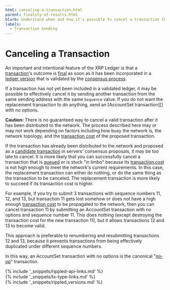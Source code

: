 ```yaml
---
html: canceling-a-transaction.html
parent: finality-of-results.html
blurb: Understand when and how it's possible to cancel a transaction that has already been sent.
labels:
  - Transaction Sending
---
```

# Canceling a Transaction

An important and intentional feature of the XRP Ledger is that a [transaction](transactions.html)'s outcome is [final](finality-of-results.html) as soon as it has been incorporated in a [ledger version](ledgers.html) that is validated by the [consensus process](consensus.html).

If a transaction has _not_ yet been included in a validated ledger, it may be possible to effectively cancel it by sending another transaction from the same sending address with the same `Sequence` value. If you do not want the replacement transaction to do anything, send an [AccountSet transaction][] with no options.

**Caution:** There is no guaranteed way to cancel a valid transaction after it has been distributed to the network. The process described here may or may not work depending on factors including how busy the network is, the network topology, and the [transaction cost](transaction-cost.html) of the proposed transaction.

If the transaction has already been distributed to the network and proposed as a [candidate transaction](consensus.html#consensus-1) in servers' consensus proposals, it may be too late to cancel. It is more likely that you can successfully cancel a transaction that is [queued](transaction-queue.html) or is stuck "in limbo" because its [transaction cost](transaction-cost.html) is not high enough to meet the network's current requirements. In this case, the replacement transaction can either do nothing, or do the same thing as the transaction to be canceled. The replacement transaction is more likely to succeed if its transaction cost is higher.

For example, if you try to submit 3 transactions with sequence numbers 11, 12, and 13, but transaction 11 gets lost somehow or does not have a high enough [transaction cost](transaction-cost.html) to be propagated to the network, then you can cancel transaction 11 by submitting an AccountSet transaction with no options and sequence number 11. This does nothing (except destroying the transaction cost for the new transaction 11), but it allows transactions 12 and 13 to become valid.

This approach is preferable to renumbering and resubmitting transactions 12 and 13, because it prevents transactions from being effectively duplicated under different sequence numbers.

In this way, an AccountSet transaction with no options is the canonical "[no-op](http://en.wikipedia.org/wiki/NOP)" transaction.

<!--{# common link defs #}-->
{% include '_snippets/rippled-api-links.md' %}			
{% include '_snippets/tx-type-links.md' %}			
{% include '_snippets/rippled_versions.md' %}
